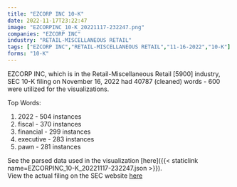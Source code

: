 ```yaml
---
title: "EZCORP INC 10-K"
date: 2022-11-17T23:22:47
image: "EZCORPINC_10-K_20221117-232247.png"
companies: "EZCORP INC"
industry: "RETAIL-MISCELLANEOUS RETAIL"
tags: ["EZCORP INC","RETAIL-MISCELLANEOUS RETAIL","11-16-2022","10-K"]
forms: "10-K"
---
```

EZCORP INC, which is in the Retail-Miscellaneous Retail [5900] industry, SEC 10-K filing on November 16, 2022 had 40787 (cleaned) words - 600 were utilized for the visualizations.

Top Words:
1. 2022 - 504 instances
2. fiscal - 370 instances
3. financial - 299 instances
4. executive - 283 instances
5. pawn - 281 instances


See the parsed data used in the visualization [here]({{< staticlink name=EZCORPINC_10-K_20221117-232247.json >}}).  
View the actual filing on the SEC website [here](https://www.sec.gov/Archives/edgar/data/876523/0000876523-22-000071.txt)